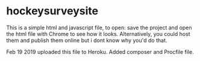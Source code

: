 # hockeysurveysite

This is a simple html and javascript file, to open: save the project and open the html file with Chrome to see how it looks.
Alternatively, you could host them and publish them online but i dont know why you'd do that.


Feb 19 2019
uploaded this file to Heroku. Added composer and Procfile file.
